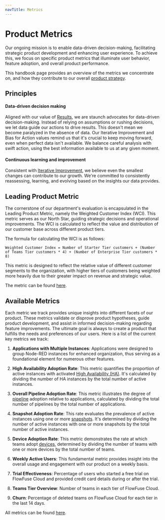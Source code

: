 ```yaml
---
navTitle: Metrics
---
```


# Product Metrics

Our ongoing mission is to enable data-driven decision-making, facilitating strategic product development and enhancing user experience. To achieve this, we focus on specific product metrics that illuminate user behavior, feature adoption, and overall product performance. 

This handbook page provides an overview of the metrics we concentrate on, and how they contribute to our overall [product strategy](./strategy.md).

## Principles

#### Data-driven decision making 
Aligned with our value of [Results](../company/values.md#📈-results), we are staunch advocates for data-driven decision-making. Instead of relying on assumptions or rushing decisions, we let data guide our actions to drive results. This doesn't mean we become paralyzed in the absence of data. Our Iterative Improvement and Bias for Action values remind us that it's crucial to keep moving forward, even when perfect data isn't available. We balance careful analysis with swift action, using the best information available to us at any given moment.

#### Continuous learning and improvement
Consistent with [Iterative Improvement](../company/values.md#🔁-iterative-improvement), we believe even the smallest changes can contribute to our growth. We're committed to consistently reassessing, learning, and evolving based on the insights our data provides.

## Leading Product Metric

The cornerstone of our department's evaluation is encapsulated in the Leading Product Metric, namely the Weighted Customer Index (WCI). This metric serves as our North Star, guiding strategic decisions and operational improvements. The WCI is calculated to reflect the value and distribution of our customer base across different product tiers.

The formula for calculating the WCI is as follows:

```Weighted Customer Index = Number of Starter Tier customers + (Number of Teams Tier customers * 4) + (Number of Enterprise Tier customers * 8)```

This metric is designed to reflect the relative value of different customer segments to the organization, with higher tiers of customers being weighted more heavily due to their greater impact on revenue and strategic value.

The metric can be found [here](https://new-product-metrics.flowfuse.cloud/dashboard/product).

## Available Metrics

Each metric we track provides unique insights into different facets of our product. These metrics validate or disprove product hypotheses, guide product development, and assist in informed decision-making regarding feature improvements. The ultimate goal is always to create a product that fulfills the needs and preferences of our users. Here is a list of the current key metrics we track:

1. **Applications with Multiple Instances**: Applications were designed to group Node-RED instances for enhanced organization, thus serving as a foundational element for numerous other features.

2. **High Availability Adoption Rate**: This metric quantifies the proportion of active instances with activated [High Availability (HA)](/docs/user/high-availability/). It's calculated by dividing the number of HA instances by the total number of active instances.

3. **Overall Pipeline Adoption Rate**: This metric illustrates the degree of [pipeline](/docs/user/devops-pipelines/) adoption relative to applications, calculated by dividing the total number of pipelines by the total number of applications.

4. **Snapshot Adoption Rate**: This rate evaluates the prevalence of active instances using one or more [snapshots](/docs/user/snapshots/). It's determined by dividing the number of active instances with one or more snapshots by the total number of active instances.

5. **Device Adoption Rate**: This metric demonstrates the rate at which teams adopt [devices](/docs/user/devices/), determined by dividing the number of teams with one or more devices by the total number of teams.

6. **Weekly Active Users**: This fundamental metric provides insight into the overall usage and engagement with our product on a weekly basis.

7. **Trial Effectiveness**: Percentage of users who started a free trial on FlowFuse Cloud and provided credit card details during or after the trial.

8. **Teams Tier Overview**: Number of teams in each tier of FlowFuse Cloud.

9. **Churn**: Percentage of deleted teams on FlowFuse Cloud for each tier in the last 14 days.

All metrics can be found [here](https://product-metrics.flowforge.cloud/ui/#!/0?socketid=eqAkzz9g64b4fhnSAAGx).